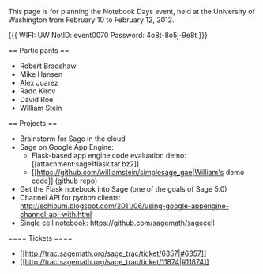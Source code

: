 This page is for planning the Notebook Days event, held at the University of Washington from February 10 to February 12, 2012.

{{{
WIFI:
UW NetID:  	 event0070
Password: 	 4o8t-8o5j-9e8t
}}}

== Participants ==

 * Robert Bradshaw
 * Mike Hansen
 * Alex Juarez
 * Rado Kirov
 * David Roe
 * William Stein

== Projects ==

 * Brainstorm for Sage in the cloud
 * Sage on Google App Engine:
     * Flask-based app engine code evaluation demo: [[attachment:sage1flask.tar.bz2]]
     * [[https://github.com/williamstein/simplesage_gae|William's demo code]] (github repo)
 * Get the Flask notebook into Sage (one of the goals of Sage 5.0)
 * Channel API for *python* clients: http://schibum.blogspot.com/2011/06/using-google-appengine-channel-api-with.html
 * Single cell notebook: https://github.com/sagemath/sagecell

==== Tickets ====

 * [[http://trac.sagemath.org/sage_trac/ticket/6357|#6357]]
 * [[http://trac.sagemath.org/sage_trac/ticket/11874|#11874]]
